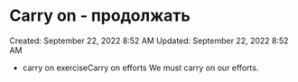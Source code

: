 # Carry on - продолжать

Created: September 22, 2022 8:52 AM
Updated: September 22, 2022 8:52 AM

- carry on exerciseCarry on efforts We must carry on our efforts.
